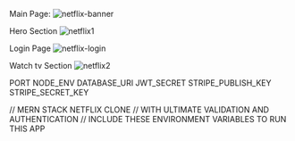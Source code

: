 Main Page:
![netflix-banner](https://user-images.githubusercontent.com/95017810/166131039-83edceed-e78b-4ed2-95ec-c4fc13d280a7.png)

Hero Section
![netflix1](https://user-images.githubusercontent.com/95017810/166131005-34521505-777c-437f-94bd-454e02099933.png)

Login Page
![netflix-login](https://user-images.githubusercontent.com/95017810/166131106-11677060-946e-41e9-b02e-9e3abf7c9caf.png)

Watch tv Section
![netflix2](https://user-images.githubusercontent.com/95017810/166131004-a5c41e1b-8750-4b7a-873d-a58189509bf5.png)














PORT
NODE_ENV
DATABASE_URI
JWT_SECRET
STRIPE_PUBLISH_KEY
STRIPE_SECRET_KEY

// MERN STACK NETFLIX CLONE
// WITH ULTIMATE VALIDATION AND AUTHENTICATION 
// INCLUDE THESE ENVIRONMENT VARIABLES TO RUN THIS APP 
